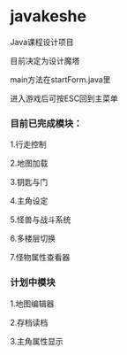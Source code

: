# javakeshe
Java课程设计项目

目前决定为设计魔塔

main方法在startForm.java里

进入游戏后可按ESC回到主菜单

### 目前已完成模块：

1.行走控制

2.地图加载

3.钥匙与门

4.主角设定

5.怪兽与战斗系统

6.多楼层切换

7.怪物属性查看器

### 计划中模块

1.地图编辑器

2.存档读档

3.主角属性显示
